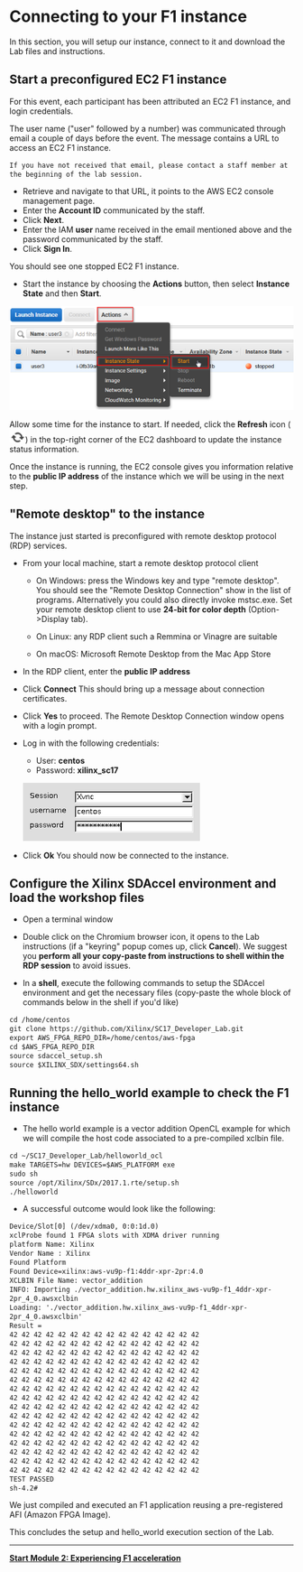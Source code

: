 # Connecting to your F1 instance

In this section, you will setup our instance, connect to it and download the Lab files and instructions.

## Start a preconfigured EC2 F1 instance

For this event, each participant has been attributed an EC2 F1 instance, and login credentials.

The user name ("user" followed by a number) was communicated through email a couple of days before the event.
The message contains a URL to access an EC2 F1 instance.
```
If you have not received that email, please contact a staff member at the beginning of the lab session.
```
- Retrieve and navigate to that URL, it points to the AWS EC2 console management page.
- Enter the **Account ID** communicated by the staff.
- Click **Next**.
- Enter the IAM **user** name received in the email mentioned above and the password communicated by the staff.
- Click **Sign In**.

You should see one stopped EC2 F1 instance.
- Start the instance by choosing the **Actions** button, then select **Instance State** and then **Start**.

![Start](/setupFigures/start1.png?raw=true)

Allow some time for the instance to start. If needed, click the **Refresh** icon (![Refresh](/setupFigures/refresh2.png?raw=true)) in the top-right corner of the EC2 dashboard to update the instance status information.

Once the instance is running, the EC2 console gives you information relative to the **public IP address** of the instance which we will be using in the next step.

## \"Remote desktop\" to the instance

The instance just started is preconfigured with remote desktop protocol (RDP) services.
- From your local machine, start a remote desktop protocol client
   - On Windows: press the Windows key and type "remote desktop".  You should see the "Remote Desktop Connection" show in the list of programs.  Alternatively you could also directly invoke mstsc.exe. Set your remote desktop client to use **24-bit for color depth** (Option->Display tab).
  
   - On Linux: any RDP client such a Remmina or Vinagre are suitable
   - On macOS: Microsoft Remote Desktop from the Mac App Store
- In the RDP client, enter the **public IP address**
- Click **Connect**
This should bring up a message about connection certificates. 
- Click **Yes** to proceed.
The Remote Desktop Connection window opens with a login prompt. 
- Log in with the following credentials:
   - User: **centos**
   - Password: **xilinx_sc17**
   
    ![Remote](/setupFigures/remote1.png?raw=true)
   
- Click **Ok**
You should now be connected to the instance.

## Configure the Xilinx SDAccel environment and load the workshop files

* Open a terminal window
* Double click on the Chromium browser icon, it opens to the Lab instructions (if a "keyring" popup comes up, click **Cancel**).  We suggest you **perform all your copy-paste from instructions to shell within the RDP session** to avoid issues.

* In a **shell**, execute the following commands to setup the SDAccel environment and get the necessary files (copy-paste the whole block of commands below in the shell if you'd like)
```  
cd /home/centos
git clone https://github.com/Xilinx/SC17_Developer_Lab.git
export AWS_FPGA_REPO_DIR=/home/centos/aws-fpga
cd $AWS_FPGA_REPO_DIR
source sdaccel_setup.sh
source $XILINX_SDX/settings64.sh 
```

## Running the hello_world example to check the F1 instance

* The hello world example is a vector addition OpenCL example for which we will compile the host code associated to a pre-compiled xclbin file.
```
cd ~/SC17_Developer_Lab/helloworld_ocl
make TARGETS=hw DEVICES=$AWS_PLATFORM exe
sudo sh
source /opt/Xilinx/SDx/2017.1.rte/setup.sh
./helloworld
```

* A successful outcome would look like the following:
```
Device/Slot[0] (/dev/xdma0, 0:0:1d.0)
xclProbe found 1 FPGA slots with XDMA driver running
platform Name: Xilinx
Vendor Name : Xilinx
Found Platform
Found Device=xilinx:aws-vu9p-f1:4ddr-xpr-2pr:4.0
XCLBIN File Name: vector_addition
INFO: Importing ./vector_addition.hw.xilinx_aws-vu9p-f1_4ddr-xpr-2pr_4_0.awsxclbin
Loading: './vector_addition.hw.xilinx_aws-vu9p-f1_4ddr-xpr-2pr_4_0.awsxclbin'
Result =
42 42 42 42 42 42 42 42 42 42 42 42 42 42 42 42
42 42 42 42 42 42 42 42 42 42 42 42 42 42 42 42
42 42 42 42 42 42 42 42 42 42 42 42 42 42 42 42
42 42 42 42 42 42 42 42 42 42 42 42 42 42 42 42
42 42 42 42 42 42 42 42 42 42 42 42 42 42 42 42
42 42 42 42 42 42 42 42 42 42 42 42 42 42 42 42
42 42 42 42 42 42 42 42 42 42 42 42 42 42 42 42
42 42 42 42 42 42 42 42 42 42 42 42 42 42 42 42
42 42 42 42 42 42 42 42 42 42 42 42 42 42 42 42
42 42 42 42 42 42 42 42 42 42 42 42 42 42 42 42
42 42 42 42 42 42 42 42 42 42 42 42 42 42 42 42
42 42 42 42 42 42 42 42 42 42 42 42 42 42 42 42
42 42 42 42 42 42 42 42 42 42 42 42 42 42 42 42
42 42 42 42 42 42 42 42 42 42 42 42 42 42 42 42
42 42 42 42 42 42 42 42 42 42 42 42 42 42 42 42
42 42 42 42 42 42 42 42 42 42 42 42 42 42 42 42
TEST PASSED
sh-4.2#
```

We just compiled and executed an F1 application reusing a pre-registered AFI (Amazon FPGA Image).

This concludes the setup and hello_world execution section of the Lab.

---------------------------------------
[**Start Module 2: Experiencing F1 acceleration**](FFMPEG_Lab.md)

